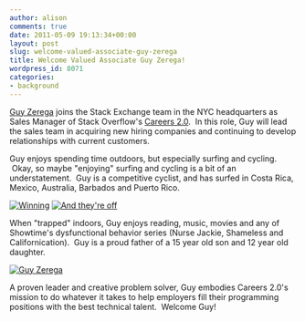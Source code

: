 ```yaml
---
author: alison
comments: true
date: 2011-05-09 19:13:34+00:00
layout: post
slug: welcome-valued-associate-guy-zerega
title: Welcome Valued Associate Guy Zerega!
wordpress_id: 8071
categories:
- background
---
```


[Guy Zerega](http://stackoverflow.com/users/738643/guyzee) joins the Stack Exchange team in the NYC headquarters as Sales Manager of Stack Overflow's [Careers 2.0](http://careers.stackoverflow.com).  In this role, Guy will lead the sales team in acquiring new hiring companies and continuing to develop relationships with current customers.

Guy enjoys spending time outdoors, but especially surfing and cycling.  Okay, so maybe "enjoying" surfing and cycling is a bit of an understatement.  Guy is a competitive cyclist, and has surfed in Costa Rica, Mexico, Australia, Barbados and Puerto Rico.

[![Winning](http://blog.stackoverflow.com/wp-content/uploads/GZWin.jpg)](http://blog.stackoverflow.com/wp-content/uploads/GZWin.jpg) [![And they're off](http://blog.stackoverflow.com/wp-content/uploads/GZSprint3-e1304955628610.jpg)](http://blog.stackoverflow.com/wp-content/uploads/GZSprint3.jpg)

When "trapped" indoors, Guy enjoys reading, music, movies and any of Showtime's dysfunctional behavior series (Nurse Jackie, Shameless and Californication).  Guy is a proud father of a 15 year old son and 12 year old daughter.

[![Guy Zerega](http://blog.stackoverflow.com/wp-content/uploads/Outside-Shorts.Hat1_-e1304959684932.jpg)](http://blog.stackoverflow.com/wp-content/uploads/Outside-Shorts.Hat1_.jpg)

A proven leader and creative problem solver, Guy embodies Careers 2.0's mission to do whatever it takes to help employers fill their programming positions with the best technical talent.  Welcome Guy!
